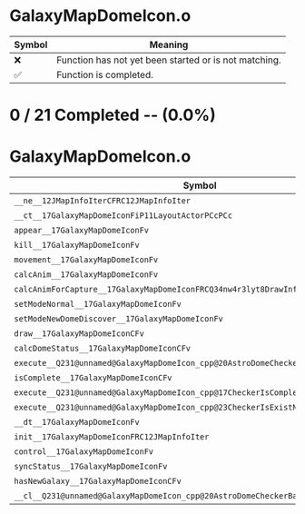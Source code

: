 # GalaxyMapDomeIcon.o
| Symbol | Meaning 
| ------------- | ------------- 
| :x: | Function has not yet been started or is not matching. 
| :white_check_mark: | Function is completed. 


# 0 / 21 Completed -- (0.0%)
# GalaxyMapDomeIcon.o
| Symbol | Decompiled? |
| ------------- | ------------- |
| `__ne__12JMapInfoIterCFRC12JMapInfoIter` | :x: |
| `__ct__17GalaxyMapDomeIconFiP11LayoutActorPCcPCc` | :x: |
| `appear__17GalaxyMapDomeIconFv` | :x: |
| `kill__17GalaxyMapDomeIconFv` | :x: |
| `movement__17GalaxyMapDomeIconFv` | :x: |
| `calcAnim__17GalaxyMapDomeIconFv` | :x: |
| `calcAnimForCapture__17GalaxyMapDomeIconFRCQ34nw4r3lyt8DrawInfo` | :x: |
| `setModeNormal__17GalaxyMapDomeIconFv` | :x: |
| `setModeNewDomeDiscover__17GalaxyMapDomeIconFv` | :x: |
| `draw__17GalaxyMapDomeIconCFv` | :x: |
| `calcDomeStatus__17GalaxyMapDomeIconCFv` | :x: |
| `execute__Q231@unnamed@GalaxyMapDomeIcon_cpp@20AstroDomeCheckerBaseFPCc` | :x: |
| `isComplete__17GalaxyMapDomeIconCFv` | :x: |
| `execute__Q231@unnamed@GalaxyMapDomeIcon_cpp@17CheckerIsCompleteFPCc` | :x: |
| `execute__Q231@unnamed@GalaxyMapDomeIcon_cpp@23CheckerIsExistNewGalaxyFPCc` | :x: |
| `__dt__17GalaxyMapDomeIconFv` | :x: |
| `init__17GalaxyMapDomeIconFRC12JMapInfoIter` | :x: |
| `control__17GalaxyMapDomeIconFv` | :x: |
| `syncStatus__17GalaxyMapDomeIconFv` | :x: |
| `hasNewGalaxy__17GalaxyMapDomeIconCFv` | :x: |
| `__cl__Q231@unnamed@GalaxyMapDomeIcon_cpp@20AstroDomeCheckerBaseFRC12JMapInfoIter` | :x: |
